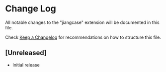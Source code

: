# Change Log

All notable changes to the "jiangcase" extension will be documented in this file.

Check [Keep a Changelog](http://keepachangelog.com/) for recommendations on how to structure this file.

## [Unreleased]

- Initial release
